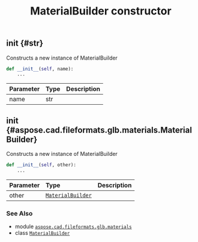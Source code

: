 ﻿---
title: MaterialBuilder constructor
second_title: Aspose.CAD for Python via .NET API References
description: 
type: docs
weight: 10
url: /python-net/aspose.cad.fileformats.glb.materials/materialbuilder/__init__/
is_root: false
---

## __init__ {#str}

Constructs a new instance of MaterialBuilder



```python
def __init__(self, name):
    ...
```


| Parameter | Type | Description |
| :- | :- | :- |
| name | str |  |


## __init__ {#aspose.cad.fileformats.glb.materials.MaterialBuilder}

Constructs a new instance of MaterialBuilder



```python
def __init__(self, other):
    ...
```


| Parameter | Type | Description |
| :- | :- | :- |
| other | [`MaterialBuilder`](/cad/python-net/aspose.cad.fileformats.glb.materials/materialbuilder) |  |



### See Also
* module [`aspose.cad.fileformats.glb.materials`](../../)
* class [`MaterialBuilder`](/cad/python-net/aspose.cad.fileformats.glb.materials/materialbuilder)
